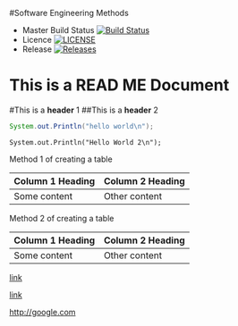 #Software Engineering Methods

- Master Build Status [![Build Status](https://travis-ci.org/ForeverAngus/sem.svg?branch=master)](https://travis-ci.org/ForeverAngus/sem)
- Licence [![LICENSE](https://img.shields.io/github/license/ForeverAngus/sem.svg?style=flat-square)](https://github.com/ForeverAngus/sem/blob/master/LICENSE)
- Release [![Releases](https://img.shields.io/github/release/ForeverAngus/sem/all.svg?style=flat-square)](https://github.com/ForeverAngus/sem/releases)

This is a **READ ME** Document
==================================
#This is a **header** 1
##This is a **header** 2

```java
System.out.Println("hello world\n");
```
`System.out.Println("Hello World 2\n");`

Method 1 of creating a table

| Column 1 Heading | Column 2 Heading |
| ---------------- | ---------------- |
| Some content     | Other content    |

Method 2 of creating a table

Column 1 Heading | Column 2 Heading
--- | ---
Some content | Other content

[link](http://google.com)

[link][google]




[google]: http://google.com

<http://google.com>